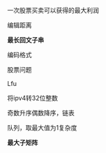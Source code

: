 一次股票买卖可以获得的最大利润

编辑距离

**最长回文子串**

编码格式

股票问题

Lfu

将ipv4转32位整数

奇数升序偶数降序，链表

队列，取最大值为1复杂度

**最大子矩阵**











